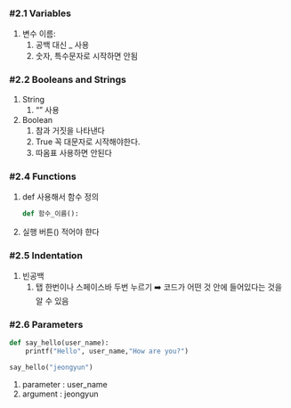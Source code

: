 ### #2.1 Variables

1. 변수 이름:
   1. 공백 대신 \_ 사용
   2. 숫자, 특수문자로 시작하면 안됨

### #2.2 Booleans and Strings

1. String
   1. “” 사용
2. Boolean
   1. 참과 거짓을 나타낸다
   2. True 꼭 대문자로 시작해야한다.
   3. 따옴표 사용하면 안된다

### #2.4 Functions

1.  def 사용해서 함수 정의

    ```python
    def 함수_이름():

    ```

2.  실행 버튼() 적어야 햔다

### #2.5 Indentation

1. 빈공백
   1. 탭 한번이나 스페이스바 두번 누르기 ➡️ 코드가 어떤 것 안에 들어있다는 것을 알 수 있음

### #2.6 Parameters

```python
def say_hello(user_name):
	printf("Hello", user_name,"How are you?")

say_hello("jeongyun")
```

1. parameter : user_name
2. argument : jeongyun
